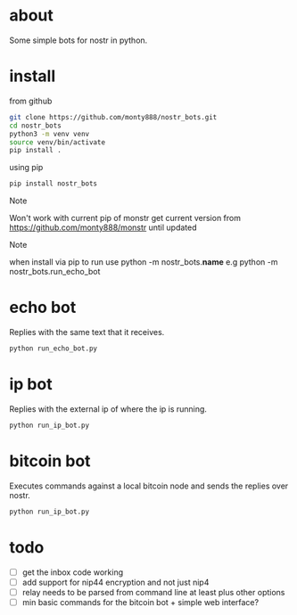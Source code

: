# about
Some simple bots for nostr in python.

# install

from github
```sh
git clone https://github.com/monty888/nostr_bots.git  
cd nostr_bots  
python3 -m venv venv   
source venv/bin/activate      
pip install .
```

using pip
```sh
pip install nostr_bots
```

> [!Note]  
Won't work with current pip of monstr get current version from https://github.com/monty888/monstr
until updated  
> [!Note]
when install via pip to run use python -m nostr_bots.__name__ e.g python -m nostr_bots.run_echo_bot 


# echo bot
Replies with the same text that it receives.

```sh
python run_echo_bot.py
```

# ip bot
Replies with the external ip of where the ip is running.

```sh
python run_ip_bot.py
```

# bitcoin bot
Executes commands against a local bitcoin node and sends the replies over nostr.
```sh
python run_ip_bot.py
```

# todo

- [ ] get the inbox code working
- [ ] add support for nip44 encryption and not just nip4
- [ ] relay needs to be parsed from command line at least plus other options
- [ ] min basic commands for the bitcoin bot + simple web interface?

